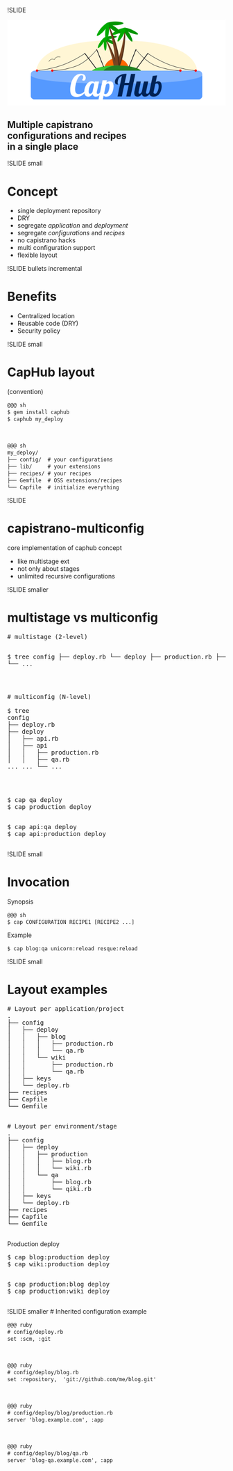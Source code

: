 !SLIDE 

![CapHub Logo](../images/caphub-logo.png)

## Multiple capistrano <br />configurations and recipes <br /> in a single place

!SLIDE small
# Concept

* single deployment repository
* DRY
* segregate *application* and *deployment*
* segregate *configurations* and *recipes*
* no capistrano hacks
* multi configuration support
* flexible layout

!SLIDE bullets incremental
# Benefits

* Centralized location
* Reusable code (DRY)
* Security policy

!SLIDE small
# CapHub layout

  (convention)

    @@@ sh
    $ gem install caphub
    $ caphub my_deploy

&nbsp;

    @@@ sh
    my_deploy/
    ├── config/  # your configurations
    ├── lib/     # your extensions
    ├── recipes/ # your recipes
    ├── Gemfile  # OSS extensions/recipes
    └── Capfile  # initialize everything

!SLIDE
# capistrano-multiconfig

core implementation of caphub concept

* like multistage ext
* not only about stages
* unlimited recursive configurations

!SLIDE smaller
# multistage vs multiconfig

<div class="two-column-container">
  <pre class="sh_ruby sh_sourceCode two-column left">
# multistage (2-level)

$ tree
config
├── deploy.rb
└── deploy
    ├── production.rb
    ├── qa.rb
    └── ...


  </pre>

  <pre class="sh_ruby sh_sourceCode two-column right">
# multiconfig (N-level)

$ tree
config
├── deploy.rb
├── deploy
│   ├── api.rb
│   ├── api
│   │   ├── production.rb
│   │   ├── qa.rb
... ... └── ...
  </pre>
</div>

&nbsp;

<div class="two-column-container">
  <pre class="sh_ruby sh_sourceCode two-column left">
$ cap qa deploy
$ cap production deploy
  </pre>
  <pre class="sh_ruby sh_sourceCode two-column right">
$ cap api:qa deploy
$ cap api:production deploy
  </pre>
</div>

!SLIDE small
# Invocation

Synopsis

    @@@ sh
    $ cap CONFIGURATION RECIPE1 [RECIPE2 ...] 

Example

    $ cap blog:qa unicorn:reload resque:reload

!SLIDE small
# Layout examples
<div class="two-column-container">
  <pre class="sh_ruby sh_sourceCode two-column left">
# Layout per application/project
.
├── config
│   ├── deploy
│   │   ├── blog
│   │   │   ├── production.rb
│   │   │   └── qa.rb
│   │   └── wiki
│   │       ├── production.rb
│   │       └── qa.rb
│   ├── keys
│   └── deploy.rb
├── recipes
├── Capfile
└── Gemfile
  </pre>
  <pre class="sh_ruby sh_sourceCode two-column right">
# Layout per environment/stage
.
├── config
│   ├── deploy
│   │   ├── production
│   │   │   ├── blog.rb
│   │   │   └── wiki.rb
│   │   └── qa
│   │       ├── blog.rb
│   │       └── qiki.rb
│   ├── keys
│   └── deploy.rb
├── recipes
├── Capfile
└── Gemfile
  </pre>
</div>

Production deploy &nbsp;

<div class="two-column-container">
  <pre class="sh_ruby sh_sourceCode two-column left">
$ cap blog:production deploy
$ cap wiki:production deploy
  </pre>
  <pre class="sh_ruby sh_sourceCode two-column right">
$ cap production:blog deploy
$ cap production:wiki deploy
  </pre>
</div>
!SLIDE smaller
# Inherited configuration example

<br />

    @@@ ruby
    # config/deploy.rb
    set :scm, :git

&nbsp;

    @@@ ruby
    # config/deploy/blog.rb
    set :repository,  'git://github.com/me/blog.git'

&nbsp;

    @@@ ruby
    # config/deploy/blog/production.rb
    server 'blog.example.com', :app

&nbsp;

    @@@ ruby
    # config/deploy/blog/qa.rb
    server 'blog-qa.example.com', :app

